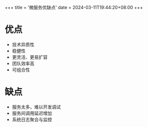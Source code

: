+++
title = '微服务优缺点'
date = 2024-03-11T19:44:20+08:00
+++
# 优点
- 技术异质性
- 稳健性
- 更灵活、更易扩容
- 团队效率高
- 可组合性

# 缺点
- 服务太多，难以开发调试
- 服务间调用延迟增加
- 系统日志聚合与监控

